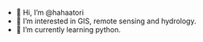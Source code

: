 - 👋 Hi, I’m @hahaatori
- 👀 I’m interested in GIS, remote sensing and hydrology.
- 🌱 I’m currently learning python.


<!---
hahaatori/hahaatori is a ✨ special ✨ repository because its `README.md` (this file) appears on your GitHub profile.
You can click the Preview link to take a look at your changes.
--->
